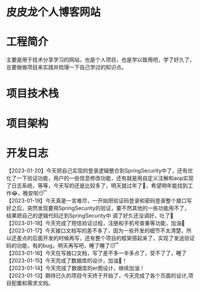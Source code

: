 # 皮皮龙个人博客网站

# 工程简介
主要是用于技术分享学习的网站，也是个人项目，也是学以致用吧，学了好久了，总要做做项目来实践并梳理一下自己学过的知识点。

# 项目技术栈

# 项目架构


# 开发日志
【2023-01-20】今天把自己实现的登录逻辑整合到SpringSecurity中了，还有优化了一下验证功能，用户的一些信息修改功能，还有就是用自定义注解和aop实现了日志系统，等等，今天写的还是比较多了，明天就过年了🥳，希望明年能找到工作😂，晚安啦😴\
【2023-01-19】今天真是一言难尽，一开始把验证码登录和密码登录整个接口写好之后，突然发现要用SpringSecurity的验证，要不然其他的一些功能用不了，结果把自己的逻辑代码迁到SpringSecurity中
调了好久还没调好，吐了🤮\
【2023-01-18】今天完成了短信验证过程，注册和手机号查重等功能，加油💪\
【2023-01-17】今天接口文档写的差不多了，因为一些开发的细节不太清楚，所以还差点的后面开发的时候再写，还有整个项目的框架搭起来了，实现了发送验证码的功能，有的bug，明天再写吧，睡了睡了😴\
【2023-01-16】今天在写接口文档，写了差不多一半多点了，受不了了，睡了\
【2023-01-15】今天完成了数据库的设计，加油💪！\
【2023-01-14】今天完成了数据库的er图设计，继续加油！\
【2023-01-13】期待已久的项目今天终于开始了，今天完成了各个页面的设计,项目配置和需求文档。
